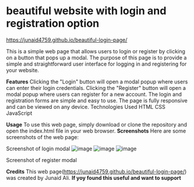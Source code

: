 # beautiful website with login and registration option
https://junaid4759.github.io/beautiful-login-page/

This is a simple web page that allows users to login or register by clicking on a button that pops up a modal. The purpose of this page is to provide a simple and straightforward user interface for logging in and registering for your website.

**Features**
Clicking the "Login" button will open a modal popup where users can enter their login credentials.
Clicking the "Register" button will open a modal popup where users can register for a new account.
The login and registration forms are simple and easy to use.
The page is fully responsive and can be viewed on any device.
Technologies Used
HTML
CSS
JavaScript

**Usage**
To use this web page, simply download or clone the repository and open the index.html file in your web browser.
**Screenshots**
Here are some screenshots of the web page:

Screenshot of login modal
![image](https://user-images.githubusercontent.com/100662096/229666334-303e9af9-0b6c-49a5-b147-75448d67f7b6.png)
![image](https://user-images.githubusercontent.com/100662096/229666450-687bcb92-a0bb-4e7d-89d4-41971146a6c1.png)
![image](https://user-images.githubusercontent.com/100662096/229666534-5ca9f320-f9dc-41de-bc67-640cca610ba2.png)


Screenshot of register modal

**Credits**
This web page(https://junaid4759.github.io/beautiful-login-page/) was created by Junaid Ali.
**If yoy found this useful and want to support**

